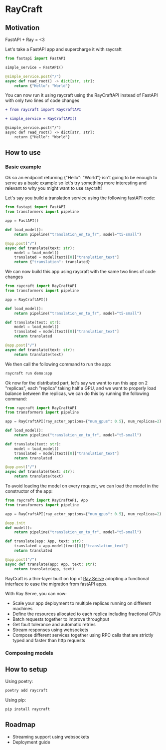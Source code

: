 # RayCraft

## Motivation
FastAPI + Ray = <3

Let's take a FastAPI app and supercharge it with raycraft

```python
from fastapi import FastAPI

simple_service = FastAPI()

@simple_service.post("/")
async def read_root() -> dict[str, str]:
    return {"Hello": "World"}
```

You can now run it using raycraft using the RayCraftAPI instead of FastAPI with only two lines of code changes

```diff
+ from raycraft import RayCraftAPI

+ simple_service = RayCraftAPI()

@simple_service.post("/")
async def read_root() -> dict[str, str]:
    return {"Hello": "World"}
```

## How to use

### Basic example
Ok so an endpoint returning {"Hello": "World"} isn't going to be enough to serve as a basic example so let's try something more interesting and relevant to why you might want to use raycraft!

Let's say you build a translation service using the following fastAPI code:

```python
from fastapi import FastAPI
from transformers import pipeline

app = FastAPI()

def load_model():
    return pipeline("translation_en_to_fr", model="t5-small")

@app.post("/")
async def translate(text: str):
    model = load_model()
    translated = model(text)[0]["translation_text"]
    return {"translation": translated}
```

We can now build this app using raycraft with the same two lines of code changes

```python
from raycraft import RayCraftAPI
from transformers import pipeline

app = RayCraftAPI()

def load_model():
    return pipeline("translation_en_to_fr", model="t5-small")

def translate(text: str):
    model = load_model()
    translated = model(text)[0]["translation_text"]
    return translated

@app.post("/")
async def translate(text: str):
    return translate(text)    
```

We then call the following command to run the app:
```bash
raycraft run demo:app
```

Ok now for the distributed part, let's say we want to run this app on 2 "replicas", each "replica" taking half a GPU, and we want to properly load balance between the replicas, we can do this by running the following command:

```python
from raycraft import RayCraftAPI
from transformers import pipeline

app = RayCraftAPI(ray_actor_options={"num_gpus": 0.5}, num_replicas=2)

def load_model():
    return pipeline("translation_en_to_fr", model="t5-small")

def translate(text: str):
    model = load_model()
    translated = model(text)[0]["translation_text"]
    return translated

@app.post("/")
async def translate(text: str):
    return translate(text)    
```

To avoid loading the model on every request, we can load the model in the constructor of the app:

```python
from raycraft import RayCraftAPI, App
from transformers import pipeline

app = RayCraftAPI(ray_actor_options={"num_gpus": 0.5}, num_replicas=2)

@app.init
def model():
    return pipeline("translation_en_to_fr", model="t5-small")

def translate(app: App, text: str):
    translated = app.model(text)[0]["translation_text"]
    return translated

@app.post("/")
async def translate(app: App, text: str):
    return translate(app, text) 
```

RayCraft is a thin-layer built on top of [Ray Serve](https://docs.ray.io/en/latest/serve/index.html) adopting a functional interface to ease the migration from fastAPI apps.

With Ray Serve, you can now:
- Scale your app deployment to multiple replicas running on different machines
- Define the resources allocated to each replica including fractional GPUs
- Batch requests together to improve throughput
- Get fault tolerance and automatic retries
- Stream responses using websockets
- Compose different services together using RPC calls that are strictly typed and faster than http requests

<!-- 
### Advanced example

Ok now let's say we want to improve the throughput of our translation service by batching requests together, we can do this by using the `batch` decorator:

```python
from raycraft import RayCraftAPI, App
from transformers import pipeline

app = RayCraftAPI(ray_actor_options={"num_gpus": 0.5}, num_replicas=2)

@app.init
def model():
    return pipeline("translation_en_to_fr", model="t5-small")

def translate(text: str):
    model = load_model()
    translated = model(text)[0]["translation_text"]
    return translated

@app.batch(max_batch_size=32, batch_timeout=0.1)
@app.post("/")
async def translate(app: App, text: str):
    return translate(text) 
``` -->


### Composing models


## How to setup

Using poetry:

```bash
poetry add raycraft
```

Using pip:

```bash
pip install raycraft
```


## Roadmap
- Streaming support using websockets
- Deployment guide
